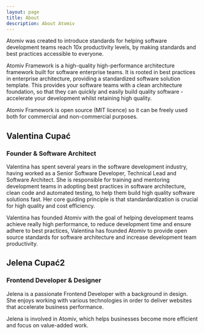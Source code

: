```yaml
---
layout: page
title: About
description: About Atomiv
---
```


Atomiv was created to introduce standards for helping software development teams reach 10x productivity levels, by making standards and best practices accessible to everyone.

Atomiv Framework is a high-quality high-performance architecture framework built for software enterprise teams. It is rooted in best practices in enterprise architecture, providing a standardized software solution template. This provides your software teams with a clean architecture foundation, so that they can quickly and easily build quality software - accelerate your development whilst retaining high quality.

Atomiv Framework is open source (MIT licence) so it can be freely used both for commercial and non-commercial purposes.

## Valentina Cupać
### Founder & Software Architect

Valentina has spent several years in the software development industry, having worked as a Senior Software Developer, Technical Lead and Software Architect. She is responsible for training and mentoring development teams in adopting best practices in software architecture, clean code and automated testing, to help them build high quality software solutions fast. Her core guiding principle is that standardardization is crucial for high quality and cost efficiency. 

Valentina has founded Atomiv with the goal of helping development teams achieve really high performance, to reduce development time and ensure adhere to best practices, Valentina has founded Atomiv to provide open source standards for software architecture and increase development team productivity.

<!-- TODO: VC: Include linked link for name, and also Optivem link -->

## Jelena Cupać2
### Frontend Developer & Designer

Jelena is a passionate Frontend Developer with a background in design. She enjoys working with various technologies in order to deliver websites that accelerate business performance.

Jelena is involved in Atomiv, which helps businesses become more efficient and focus on value-added work.

<!-- has extensive experience in delivering successful IT solutions that focus on  -->

<!-- TODO: JC, write introductory paragraph about yourself / experience -->

<!-- TODO: JC, write a paragraph regarding your motivation for joining / contributing to Atomiv -->

<!-- ## Tamara Golubović
### Process Manager & Project Manager

This is some text. -->

<!-- TODO: TG, write introductory paragraph about yourself / experience -->

<!-- TODO: TG, write a paragraph regarding your motivation for joining / contributing to Atomiv -->

